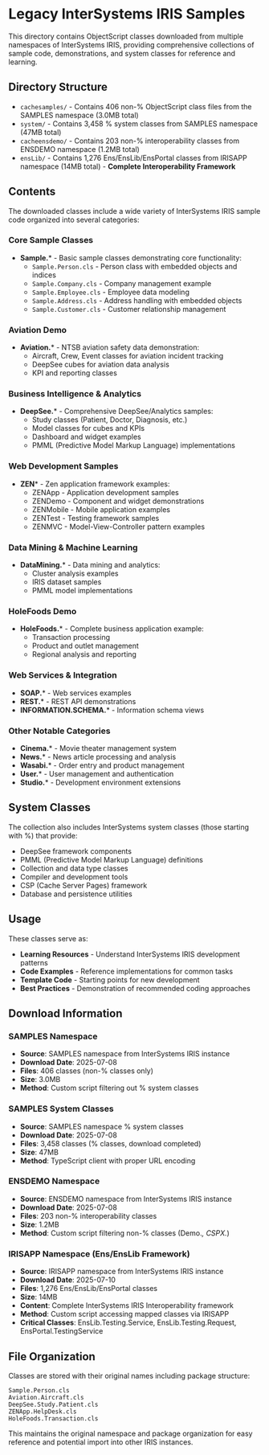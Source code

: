 # Legacy InterSystems IRIS Samples

This directory contains ObjectScript classes downloaded from multiple namespaces of InterSystems IRIS, providing comprehensive collections of sample code, demonstrations, and system classes for reference and learning.

## Directory Structure

- `cachesamples/` - Contains 406 non-% ObjectScript class files from the SAMPLES namespace (3.0MB total)
- `system/` - Contains 3,458 % system classes from SAMPLES namespace (47MB total) 
- `cacheensdemo/` - Contains 203 non-% interoperability classes from ENSDEMO namespace (1.2MB total)
- `ensLib/` - Contains 1,276 Ens/EnsLib/EnsPortal classes from IRISAPP namespace (14MB total) - **Complete Interoperability Framework**

## Contents

The downloaded classes include a wide variety of InterSystems IRIS sample code organized into several categories:

### Core Sample Classes
- **Sample.*** - Basic sample classes demonstrating core functionality:
  - `Sample.Person.cls` - Person class with embedded objects and indices
  - `Sample.Company.cls` - Company management example
  - `Sample.Employee.cls` - Employee data modeling
  - `Sample.Address.cls` - Address handling with embedded objects
  - `Sample.Customer.cls` - Customer relationship management

### Aviation Demo
- **Aviation.*** - NTSB aviation safety data demonstration:
  - Aircraft, Crew, Event classes for aviation incident tracking
  - DeepSee cubes for aviation data analysis
  - KPI and reporting classes

### Business Intelligence & Analytics
- **DeepSee.*** - Comprehensive DeepSee/Analytics samples:
  - Study classes (Patient, Doctor, Diagnosis, etc.)
  - Model classes for cubes and KPIs
  - Dashboard and widget examples
  - PMML (Predictive Model Markup Language) implementations

### Web Development Samples
- **ZEN*** - Zen application framework examples:
  - ZENApp - Application development samples
  - ZENDemo - Component and widget demonstrations
  - ZENMobile - Mobile application examples
  - ZENTest - Testing framework samples
  - ZENMVC - Model-View-Controller pattern examples

### Data Mining & Machine Learning
- **DataMining.*** - Data mining and analytics:
  - Cluster analysis examples
  - IRIS dataset samples
  - PMML model implementations

### HoleFoods Demo
- **HoleFoods.*** - Complete business application example:
  - Transaction processing
  - Product and outlet management
  - Regional analysis and reporting

### Web Services & Integration
- **SOAP.*** - Web services examples
- **REST.*** - REST API demonstrations
- **INFORMATION.SCHEMA.*** - Information schema views

### Other Notable Categories
- **Cinema.*** - Movie theater management system
- **News.*** - News article processing and analysis
- **Wasabi.*** - Order entry and product management
- **User.*** - User management and authentication
- **Studio.*** - Development environment extensions

## System Classes

The collection also includes InterSystems system classes (those starting with %) that provide:
- DeepSee framework components
- PMML (Predictive Model Markup Language) definitions
- Collection and data type classes
- Compiler and development tools
- CSP (Cache Server Pages) framework
- Database and persistence utilities

## Usage

These classes serve as:
- **Learning Resources** - Understand InterSystems IRIS development patterns
- **Code Examples** - Reference implementations for common tasks
- **Template Code** - Starting points for new development
- **Best Practices** - Demonstration of recommended coding approaches

## Download Information

### SAMPLES Namespace
- **Source**: SAMPLES namespace from InterSystems IRIS instance
- **Download Date**: 2025-07-08
- **Files**: 406 classes (non-% classes only)
- **Size**: 3.0MB
- **Method**: Custom script filtering out % system classes

### SAMPLES System Classes
- **Source**: SAMPLES namespace % system classes
- **Download Date**: 2025-07-08
- **Files**: 3,458 classes (% classes, download completed)
- **Size**: 47MB
- **Method**: TypeScript client with proper URL encoding

### ENSDEMO Namespace
- **Source**: ENSDEMO namespace from InterSystems IRIS instance  
- **Download Date**: 2025-07-08
- **Files**: 203 non-% interoperability classes
- **Size**: 1.2MB
- **Method**: Custom script filtering non-% classes (Demo.*, CSPX.*)

### IRISAPP Namespace (Ens/EnsLib Framework)
- **Source**: IRISAPP namespace from InterSystems IRIS instance
- **Download Date**: 2025-07-10
- **Files**: 1,276 Ens/EnsLib/EnsPortal classes
- **Size**: 14MB
- **Content**: Complete InterSystems IRIS Interoperability framework
- **Method**: Custom script accessing mapped classes via IRISAPP
- **Critical Classes**: EnsLib.Testing.Service, EnsLib.Testing.Request, EnsPortal.TestingService

## File Organization

Classes are stored with their original names including package structure:
```
Sample.Person.cls
Aviation.Aircraft.cls
DeepSee.Study.Patient.cls
ZENApp.HelpDesk.cls
HoleFoods.Transaction.cls
```

This maintains the original namespace and package organization for easy reference and potential import into other IRIS instances.